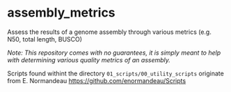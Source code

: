 # assembly_metrics
Assess the results of a genome assembly through various metrics (e.g. N50, total length, BUSCO)

*Note: This repository comes with no guarantees, it is simply meant to help with determining various quality metrics of an assembly.*

Scripts found withint the directory `01_scripts/00_utility_scripts` originate from E. Normandeau https://github.com/enormandeau/Scripts 

